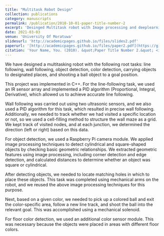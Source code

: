 ```yaml
---
title: "Multitask Robot Design"
collection: publications
category: manuscripts
permalink: /publication/2010-10-01-paper-title-number-2
excerpt: 'Desinged Multitask robot with Image processing and deeplearning'
date: 2021-03-03
venue: 'University Of Moratuwa'
slidesurl: 'http://academicpages.github.io/files/slides2.pdf'
paperurl: '[http://academicpages.github.io/files/paper2.pdf](https://github.com/GevinduGanganath/Robocop.git)'
citation: 'Your Name, You. (2010). &quot;Paper Title Number 2.&quot; <i>Journal 1</i>. 1(2).'
---
```



We have designed a multitasking robot with the following root tasks: line following, wall following, object detection, color detection, carrying objects to designated places, and shooting a ball object to a goal position.

This project was implemented in C++. For the line-following task, we used an IR sensor array and implemented a PID algorithm (Proportional, Integral, Derivative), which allowed us to achieve accurate line following.

Wall following was carried out using two ultrasonic sensors, and we also used a PID algorithm for this task, which resulted in precise wall following. Additionally, we needed to track whether we had visited a specific location or not, so we used a cell-filling method to structure the wall maze as a grid. We kept track of visited nodes, and at each junction, we determined the direction (left or right) based on this data.

For object detection, we used a Raspberry Pi camera module. We applied image processing techniques to detect cylindrical and square-shaped objects by checking basic geometric relationships. We extracted geometric features using image processing, including corner detection and edge detection, and calculated distances to determine whether an object was square or cylindrical.

After detecting objects, we needed to locate matching holes in which to place these objects. This task was completed using mechanical arms on the robot, and we reused the above image processing techniques for this purpose.

Next, based on a given color, we needed to pick up a colored ball and exit the color-specific area, follow a new line track, and shoot the ball into the relevant goal. This was accomplished using a mechanical solenoid.

For floor color detection, we used an additional color sensor module. This was necessary because the objects were placed in areas with different floor colors.
